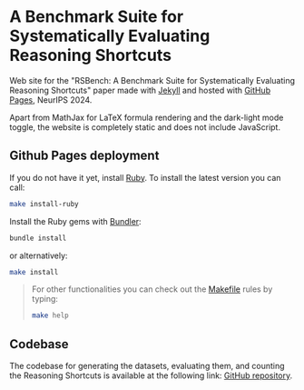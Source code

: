 # A Benchmark Suite for Systematically Evaluating Reasoning Shortcuts

Web site for the "RSBench: A Benchmark Suite for Systematically Evaluating Reasoning Shortcuts" paper made with [Jekyll](https://jekyllrb.com/) and hosted with [GitHub Pages](https://pages.github.com/), NeurIPS 2024.

Apart from MathJax for LaTeX formula rendering and the dark-light mode toggle, the website is completely static and does not include JavaScript.

## Github Pages deployment

If you do not have it yet, install [Ruby](https://www.ruby-lang.org/en/). To install the latest version you can call:

```bash
make install-ruby
```

Install the Ruby gems with [Bundler](https://bundler.io/):

```bash
bundle install
```

or alternatively:

```bash
make install
```

> For other functionalities you can check out the [Makefile](Makefile) rules by typing:
> ```bash
> make help
> ```

## Codebase

The codebase for generating the datasets, evaluating them, and counting the Reasoning Shortcuts is available at the following link: [GitHub repository](https://github.com/unitn-sml/rsbench-code).